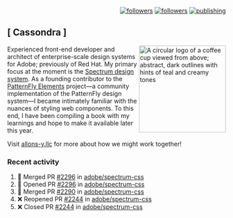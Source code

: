 <p align="right"><a rel="me" href="https://front-end.social/@castastrophe">
    <img alt="followers" title="Follow me on Mastodon" src="https://img.shields.io/mastodon/follow/109297102751309835?domain=https%3A%2F%2Ffront-end.social&label=Follow&logo=mastodon&logoColor=white&style=for-the-badge&labelColor=008080&color=006969"/></a>
  <a href="https://codepen.io/castastrophe/">
    <img alt="followers" title="Follow me on CodePen" src="https://img.shields.io/badge/16-1?color=640464&labelColor=7c007c&style=for-the-badge&logo=codepen&label=Follow"/></a>
<a href="https://castastrophe.medium.com/">
    <img alt="publishing" title="View articles on Medium" src="https://img.shields.io/badge/107-1?color=666&labelColor=444&label=subscribe&logo=medium&logoColor=white&style=for-the-badge"/></a>
</p>

## [&nbsp;Cassondra&nbsp;]

<img align="right" src="https://github-production-user-asset-6210df.s3.amazonaws.com/1840295/253016758-ba468774-1cd3-42c2-8f43-947b5eeb5edf.png" height="200" alt="A circular logo of a coffee cup viewed from above; abstract, dark outlines with hints of teal and creamy tones">

Experienced front-end developer and architect of enterprise-scale design systems for Adobe; previously of Red Hat. My primary focus at the moment is the [Spectrum design system](https://github.com/adobe/spectrum-css). As a founding contributor to the [PatternFly&nbsp;Elements](https://github.com/patternfly/patternfly-elements) project&mdash;a community implementation of the PatternFly design system&mdash;I became intimately familiar with the nuances of styling web components. To this end, I have been compiling a book with my learnings and hope to make it available later this year.

Visit [allons-y.llc](http://allons-y.llc/) for more about how we might work together!

### Recent activity

<!--START_SECTION:activity-->
1. 🎉 Merged PR [#2296](https://github.com/adobe/spectrum-css/pull/2296) in [adobe/spectrum-css](https://github.com/adobe/spectrum-css)
2. 💪 Opened PR [#2296](https://github.com/adobe/spectrum-css/pull/2296) in [adobe/spectrum-css](https://github.com/adobe/spectrum-css)
3. 🎉 Merged PR [#2290](https://github.com/adobe/spectrum-css/pull/2290) in [adobe/spectrum-css](https://github.com/adobe/spectrum-css)
4. ❌ Reopened PR [#2244](https://github.com/adobe/spectrum-css/pull/2244) in [adobe/spectrum-css](https://github.com/adobe/spectrum-css)
5. ❌ Closed PR [#2244](https://github.com/adobe/spectrum-css/pull/2244) in [adobe/spectrum-css](https://github.com/adobe/spectrum-css)
<!--END_SECTION:activity-->
